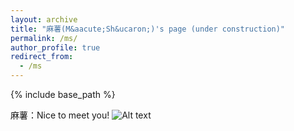 ```yaml
---
layout: archive
title: "麻薯(M&aacute;Sh&ucaron;)'s page (under construction)"
permalink: /ms/
author_profile: true
redirect_from:
  - /ms
---
```


{% include base_path %}

麻薯：Nice to meet you!
![Alt text](https://rihuanhuang.github.io/images/20230112_234649.jpg "N2MY")

